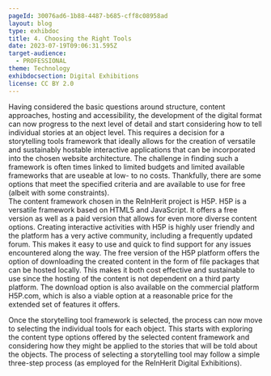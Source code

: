```yaml
---
pageId: 30076ad6-1b88-4487-b685-cff8c08958ad
layout: blog
type: exhibdoc
title: 4. Choosing the Right Tools
date: 2023-07-19T09:06:31.595Z
target-audience:
  - PROFESSIONAL
theme: Technology
exhibdocsection: Digital Exhibitions
license: CC BY 2.0
---
```

Having considered the basic questions around structure, content approaches, hosting and accessibility, the development of the digital format can now progress to the next level of detail and start considering how to tell individual stories at an object level. This requires a decision for a storytelling tools framework that ideally allows for the creation of versatile and sustainably hostable interactive applications that can be incorporated into the chosen website architecture. The challenge in finding such a framework is often times linked to limited budgets and limited available frameworks that are useable at low- to no costs. Thankfully, there are some options that meet the specified criteria and are available to use for free (albeit with some constraints).\
The content framework chosen in the ReInHerit project is H5P. H5P is a versatile framework based on HTML5 and JavaScript. It offers a free version as well as a paid version that allows for even more diverse content options. Creating interactive activities with H5P is highly user friendly and the platform has a very active community, including a frequently updated forum. This makes it easy to use and quick to find support for any issues encountered along the way. The free version of the H5P platform offers the option of downloading the created content in the form of file packages that can be hosted locally. This makes it both cost effective and sustainable to use since the hosting of the content is not dependent on a third party platform. The download option is also available on the commercial platform H5P.com, which is also a viable option at a reasonable price for the extended set of features it offers. 

Once the storytelling tool framework is selected, the process can now move to selecting the individual tools for each object. This starts with exploring the content type options offered by the selected content framework and considering how they might be applied to the stories that will be told about the objects. The process of selecting a storytelling tool may follow a simple three-step process (as employed for the ReInHerit Digital Exhibitions).